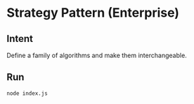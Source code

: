 # Strategy Pattern (Enterprise)

## Intent
Define a family of algorithms and make them interchangeable.

## Run
`node index.js`
